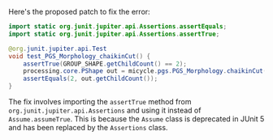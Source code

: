Here's the proposed patch to fix the error:

```java
import static org.junit.jupiter.api.Assertions.assertEquals;
import static org.junit.jupiter.api.Assertions.assertTrue;

@org.junit.jupiter.api.Test
void test_PGS_Morphology_chaikinCut() {
    assertTrue(GROUP_SHAPE.getChildCount() == 2);
    processing.core.PShape out = micycle.pgs.PGS_Morphology.chaikinCut(GROUP_SHAPE, 0.5, 2);
    assertEquals(2, out.getChildCount());
}
```

The fix involves importing the `assertTrue` method from `org.junit.jupiter.api.Assertions` and using it instead of `Assume.assumeTrue`. This is because the `Assume` class is deprecated in JUnit 5 and has been replaced by the `Assertions` class.